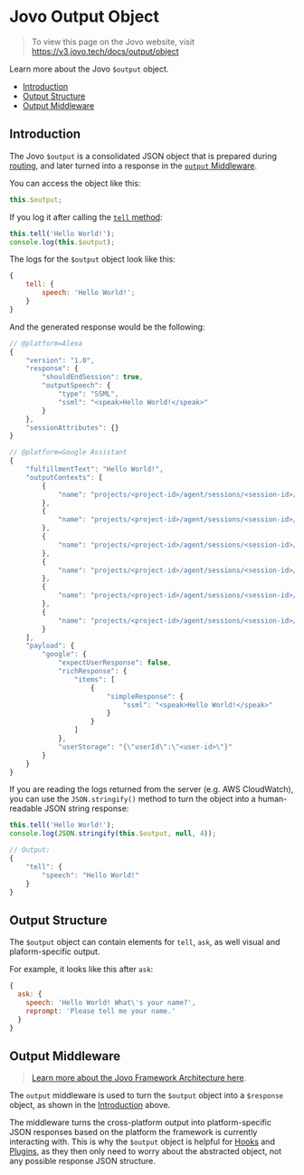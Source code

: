 # Jovo Output Object

> To view this page on the Jovo website, visit https://v3.jovo.tech/docs/output/object

Learn more about the Jovo `$output` object.

- [Introduction](#introduction)
- [Output Structure](#output-structure)
- [Output Middleware](#output-middleware)

## Introduction

The Jovo `$output` is a consolidated JSON object that is prepared during [routing](../routing '../routing'), and later turned into a response in the [`output` Middleware](#output-middleware).

You can access the object like this:

```js
this.$output;
```

If you log it after calling the [`tell` method](./README.md#tell '../#tell'):

```js
this.tell('Hello World!');
console.log(this.$output);
```

The logs for the `$output` object look like this:

```js
{
	tell: {
		speech: 'Hello World!';
	}
}
```

And the generated response would be the following:

```js
// @platform=Alexa
{
	"version": "1.0",
	"response": {
		"shouldEndSession": true,
		"outputSpeech": {
			"type": "SSML",
			"ssml": "<speak>Hello World!</speak>"
		}
	},
	"sessionAttributes": {}
}

// @platform=Google Assistant
{
	"fulfillmentText": "Hello World!",
	"outputContexts": [
		{
			"name": "projects/<project-id>/agent/sessions/<session-id>/contexts/google_assistant_welcome"
		},
		{
			"name": "projects/<project-id>/agent/sessions/<session-id>/contexts/actions_capability_screen_output"
		},
		{
			"name": "projects/<project-id>/agent/sessions/<session-id>/contexts/actions_capability_audio_output"
		},
		{
			"name": "projects/<project-id>/agent/sessions/<session-id>/contexts/google_assistant_input_type_keyboard"
		},
		{
			"name": "projects/<project-id>/agent/sessions/<session-id>/contexts/actions_capability_web_browser"
		},
		{
			"name": "projects/<project-id>/agent/sessions/<session-id>/contexts/actions_capability_media_response_audio"
		}
	],
	"payload": {
		"google": {
			"expectUserResponse": false,
			"richResponse": {
				"items": [
					{
						"simpleResponse": {
							"ssml": "<speak>Hello World!</speak>"
						}
					}
				]
			},
			"userStorage": "{\"userId\":\"<user-id>\"}"
		}
	}
}
```

If you are reading the logs returned from the server (e.g. AWS CloudWatch), you can use the `JSON.stringify()` method to turn the object into a human-readable JSON string response:

```js
this.tell('Hello World!');
console.log(JSON.stringify(this.$output, null, 4));

// Output:
{
    "tell": {
        "speech": "Hello World!"
    }
}
```

## Output Structure

The `$output` object can contain elements for `tell`, `ask`, as well visual and plaform-specific output.

For example, it looks like this after `ask`:

```js
{
  ask: {
    speech: 'Hello World! What\'s your name?',
    reprompt: 'Please tell me your name.'
  }
}
```

## Output Middleware

> [Learn more about the Jovo Framework Architecture here](../../advanced-concepts/architecture.md '../architecture').

The `output` middleware is used to turn the `$output` object into a `$response` object, as shown in the [Introduction](#introduction) above.

The middleware turns the cross-platform output into platform-specific JSON responses based on the platform the framework is currently interacting with. This is why the `$output` object is helpful for [Hooks](../../advanced-concepts/hooks.md '../hooks') and [Plugins](../../advanced-concepts/plugins.md '../plugins'), as they then only need to worry about the abstracted object, not any possible response JSON structure.

<!--[metadata]: {"description": "Learn more about the Jovo $output object.",
	            "route": "output/object"}-->
